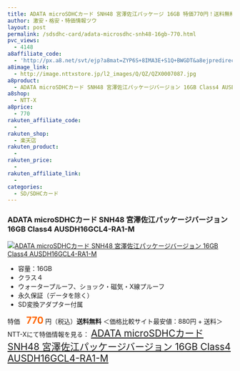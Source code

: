 ```yaml
---
title: ADATA microSDHCカード SNH48 宮澤佐江パッケージ 16GB 特価770円！送料無料！
author: 激安・格安・特価情報ツウ
layout: post
permalink: /sdsdhc-card/adata-microsdhc-snh48-16gb-770.html
pvc_views:
  - 4148
a8affiliate_code:
  - 'http://px.a8.net/svt/ejp?a8mat=ZYP6S+8IMA3E+S1Q+BWGDT&a8ejpredirect=http://nttxstore.jp/_II_QZX0007087'
a8image_link:
  - http://image.nttxstore.jp/l2_images/Q/QZ/QZX0007087.jpg
a8product:
  - ADATA microSDHCカード SNH48 宮澤佐江パッケージバージョン 16GB Class4 AUSDH16GCL4-RA1-M
a8shop:
  - NTT-X
a8price:
  - 770
rakuten_affiliate_code:
  - 
rakuten_shop:
  - 楽天店
rakuten_product:
  - 
rakuten_price:
  - 
rakuten_affiliate_link:
  - 
categories:
  - SD/SDHCカード
---
```

### ADATA microSDHCカード SNH48 宮澤佐江パッケージバージョン 16GB Class4 AUSDH16GCL4-RA1-M

<div class="img-bg2 img_L">
  <a title="ADATA microSDHCカード SNH48 宮澤佐江パッケージバージョン 16GB Class4 AUSDH16GCL4-RA1-M" href="http://px.a8.net/svt/ejp?a8mat=ZYP6S+8IMA3E+S1Q+BWGDT&a8ejpredirect=http://nttxstore.jp/_II_QZX0007087" target="_blank"><img src="http://i1.wp.com/image.nttxstore.jp/l2_images/Q/QZ/QZX0007087.jpg?resize=120%2C120" border="0" alt="ADATA microSDHCカード SNH48 宮澤佐江パッケージバージョン 16GB Class4 AUSDH16GCL4-RA1-M" style="border: 0pt none;" data-recalc-dims="1" /></a>
</div>

<!--more-->

  * 容量：16GB
  * クラス４
  * ウォータープルーフ、ショック・磁気・X線プルーフ
  * 永久保証（データを除く）
  * SD変換アダプター付属

特価　<span style="color: #ff6600; font-size: 150%;"><strong>770</strong></span> 円（税込）**送料無料** ＜価格比較サイト最安値：880円 + 送料＞  
NTT-Xにて特価情報を見る： <span style="font-size: 150%;"><a href="http://px.a8.net/svt/ejp?a8mat=ZYP6S+8IMA3E+S1Q+BWGDT&a8ejpredirect=http://nttxstore.jp/_II_QZX0007087" target="_blank">ADATA microSDHCカード SNH48 宮澤佐江パッケージバージョン 16GB Class4 AUSDH16GCL4-RA1-M</a></p>